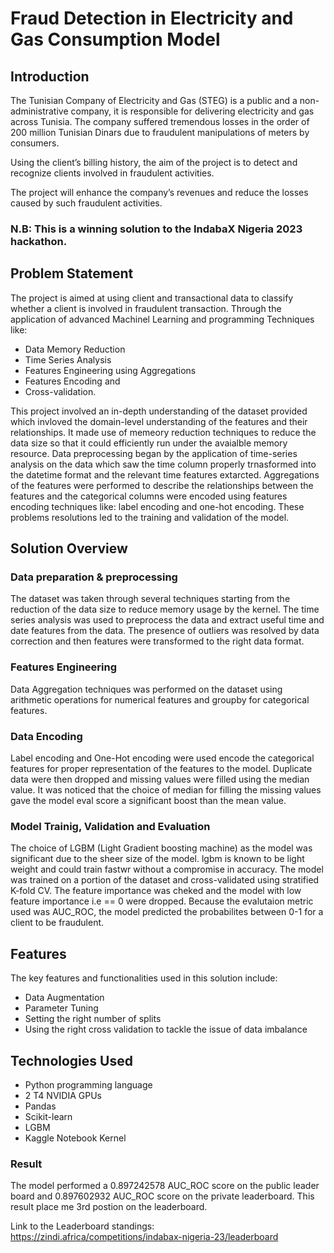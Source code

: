 # Fraud Detection in Electricity and Gas Consumption Model 
## Introduction
The Tunisian Company of Electricity and Gas (STEG) is a public and a non-administrative company, it is responsible for delivering electricity and gas across Tunisia. The company suffered tremendous losses in the order of 200 million Tunisian Dinars due to fraudulent manipulations of meters by consumers.

Using the client’s billing history, the aim of the project is to detect and recognize clients involved in fraudulent activities.

The project will enhance the company’s revenues and reduce the losses caused by such fraudulent activities.
### N.B: This is a winning solution to the IndabaX Nigeria 2023 hackathon.

## Problem Statement
The project is aimed at using client and transactional data to classify whether a client is involved in fraudulent transaction. Through the application of advanced Machinel Learning and programming Techniques like: 
+ Data Memory Reduction
+ Time Series Analysis
+ Features Engineering using Aggregations
+ Features Encoding and
+ Cross-validation.

This project involved an in-depth understanding of the dataset provided which invloved the domain-level understanding of the features and their relationships. It made use of memeory reduction techniques to reduce the data size so that it could efficiently run under the avaialble memory resource. Data preprocessing  began by the application of time-series analysis on the data which saw the time column properly trnasformed into the datetime format and the relevant time features extarcted. Aggregations of the features were performed to describe the relationships between the features and the categorical columns were encoded using features encoding techniques like: label encoding and one-hot encoding. These problems resolutions led to the training and validation of the model.

## Solution Overview
### Data preparation & preprocessing
The dataset was taken through several techniques starting from the reduction of the data size to reduce memory usage by the kernel. The time series analysis was used to preprocess the data and extract useful time and date features from the data. The presence of outliers was resolved by data correction and then features were transformed to the right data format.

### Features Engineering
Data Aggregation techniques was performed on the dataset using arithmetic operations for numerical features  and groupby for categorical features. 

### Data Encoding
Label encoding and One-Hot encoding were used encode the categorical features for proper representation of the features to the model. Duplicate data were then dropped and missing values were filled using the median value. It was noticed that the choice of median for filling the missing values gave the model eval score a significant boost than the mean value.

### Model Trainig, Validation and Evaluation
The choice of LGBM (Light Gradient boosting machine) as the model was significant due to the sheer size of the model. lgbm is known to be light weight and could  train fastwr without a compromise in accuracy. The model was trained on a portion of the dataset and cross-validated using stratified K-fold CV. The feature importance was cheked and the model with low feature importance i.e == 0 were dropped. Because the evalutaion metric used was AUC_ROC, the model predicted the probabilites between 0-1 for a client to be fraudulent.

## Features
The key features and functionalities used in this solution include:
+ Data Augmentation
+ Parameter Tuning 
+ Setting the right number of splits
+ Using the right cross validation to tackle the issue of data imbalance

## Technologies Used
+ Python programming language
+ 2 T4 NVIDIA GPUs
+ Pandas
+ Scikit-learn
+ LGBM
+ Kaggle Notebook Kernel

### Result
The model performed a 0.897242578 AUC_ROC score on the public leader board and 0.897602932 AUC_ROC score on the private leaderboard. This result place me 3rd postion on the leaderboard.

Link to the Leaderboard standings: https://zindi.africa/competitions/indabax-nigeria-23/leaderboard
